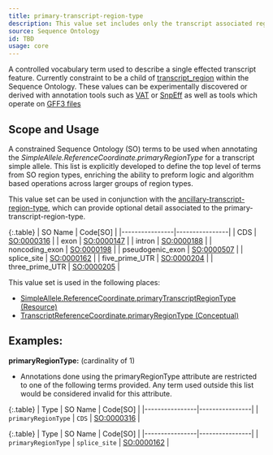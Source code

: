 ```yaml
---
title: primary-transcript-region-type
description: This value set includes only the transcript associated regions that is associated with a transcript simple allele reference coordinate.
source: Sequence Ontology
id: TBD
usage: core
---
```


A controlled vocabulary term used to describe a single effected transcript feature. Currently constraint to be a child of [transcript_region](http://www.sequenceontology.org/browser/current_svn/term/SO:0000833) within the Sequence Ontology.  These values can be experimentally discovered or derived with annotation tools such as [VAT](http://www.yandell-lab.org/software/vaast.html) or [SnpEff](http://snpeff.sourceforge.net/) as well as tools which operate on [GFF3 files](http://www.sequenceontology.org/resources/gff3.html)

Scope and Usage
---------------

A constrained Sequence Ontology (SO) terms to be used when annotating the *SimpleAllele.ReferenceCoordinate.primaryRegionType* for a transcript simple allele.  This list is explicitly developed to define the top level of terms from SO region types, enriching the ability to preform logic and algorithm based operations across larger groups of region types.

This value set can be used in conjunction with the [ancillary-transcript-region-type](ancillary_transcript_region_type.html), which can provide optional detail associated to the primary-transcript-region-type.


{:.table}
| SO Name | Code[SO] | 
|----------------|----------------|
| CDS | [SO:0000316](http://www.sequenceontology.org/browser/current_svn/term/SO:0000316) |
| exon | [SO:0000147](http://www.sequenceontology.org/browser/current_svn/term/SO:0000147) |
| intron | [SO:0000188](http://www.sequenceontology.org/browser/current_svn/term/SO:0000188) |
| noncoding_exon | [SO:0000198](http://www.sequenceontology.org/browser/current_svn/term/SO:0000198) |
| pseudogenic_exon | [SO:0000507](http://www.sequenceontology.org/browser/current_svn/term/SO:0000507) |
| splice_site | [SO:0000162](http://www.sequenceontology.org/browser/current_svn/term/SO:0000162) |
| five_prime_UTR | [SO:0000204](http://www.sequenceontology.org/browser/current_svn/term/SO:0000204) |
| three_prime_UTR | [SO:0000205](http://www.sequenceontology.org/miso/current_svn/term/SO:0000205) |


This value set is used in the following places:

* [SimpleAllele.ReferenceCoordinate.primaryTranscriptRegionType (Resource)](/allele/resource/simple_allele)
* [TranscriptReferenceCoordinate.primaryRegionType (Conceptual)](/allele/conceptual/simple_allele/transcript_reference_coordinate.html)

Examples:
---------

**primaryRegionType:** (cardinality of 1)

* Annotations done using the primaryRegionType attribute are restricted to one of the following terms provided.  Any term used outside this list would be considered invalid for this attribute.

{:.table}
| Type | SO Name | Code[SO] | 
|----------------|----------------|
| `primaryRegionType` | `CDS` | [SO:0000316](http://www.sequenceontology.org/browser/current_svn/term/SO:0000316) |

{:.table}
| Type | SO Name | Code[SO] | 
|----------------|----------------|
| `primaryRegionType` | `splice_site` | [SO:0000162](http://www.sequenceontology.org/browser/current_svn/term/SO:0000162) |


